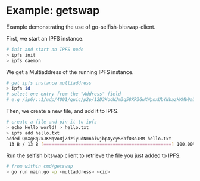 # Example: getswap

Example demonstrating the use of go-selfish-bitswap-client.

First, we start an IPFS instance.
```sh
# init and start an IPFS node
> ipfs init
> ipfs daemon
```

We get a Multiaddress of the running IPFS instance.
```sh
# get ipfs instance multiaddress
> ipfs id
# select one entry from the "Address" field
# e.g /ip6/::1/udp/4001/quic/p2p/12D3KooWJm3q58KR3GuXWpnxUbYNbazHKMb9a2vtYrEhZzm19f66
```

Then, we create a new file, and add it to IPFS.
```sh
# create a file and pin it to ipfs
> echo Hello world! > hello.txt
> ipfs add hello.txt
added QmXgBq2xJKMqVo8jZdziyudNmnbiwjbpAycy5RbfDBoJRM hello.txt
 13 B / 13 B [================================================] 100.00%
```

Run the selfish bitswap client to retrieve the file you just added to IPFS.
```sh
# from within cmd/getswap
> go run main.go -p <multaddress> <cid>
```


